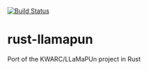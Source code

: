 [![Build Status](https://secure.travis-ci.org/dginev/rust-llamapun.png?branch=master)](http://travis-ci.org/dginev/rust-llamapun)

# rust-llamapun
Port of the KWARC/LLaMaPUn project in Rust
